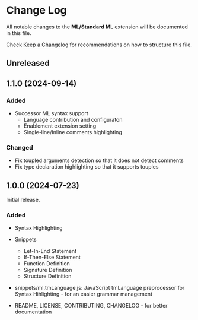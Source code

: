 # Change Log

All notable changes to the **ML/Standard ML** extension will be documented in this file.

Check [Keep a Changelog](http://keepachangelog.com/) for recommendations on how to structure this file.

## Unreleased

## 1.1.0 (2024-09-14)
### Added
 - Successor ML syntax support
    - Language contribution and configuraton
    - Enablement extension setting
    - Single-line/Inline comments highlighting

### Changed
 - Fix toupled arguments detection so that it does not detect comments
 - Fix type declaration highlighting so that it supports touples

## 1.0.0 (2024-07-23)
Initial release.
### Added
- Syntax Highlighting
- Snippets
    - Let-In-End Statement
    - If-Then-Else Statement
    - Function Definition
    - Signature Definition
    - Structure Definition

- snippets/ml.tmLanguage.js: JavaScript tmLanguage preprocessor for Syntax Hihlighting - for an easier grammar management
- README, LICENSE, CONTRIBUTING, CHANGELOG - for better documentation